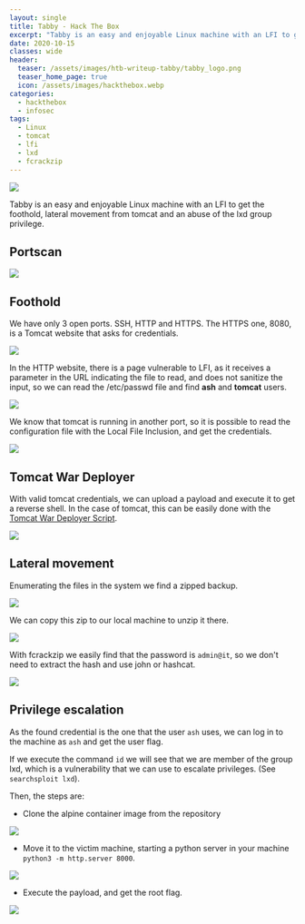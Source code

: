 ```yaml
---
layout: single
title: Tabby - Hack The Box
excerpt: "Tabby is an easy and enjoyable Linux machine with an LFI to get the foothold, user pivoting from tomcat and an abuse of the lxd group privilege."
date: 2020-10-15
classes: wide
header:
  teaser: /assets/images/htb-writeup-tabby/tabby_logo.png
  teaser_home_page: true
  icon: /assets/images/hackthebox.webp
categories:
  - hackthebox
  - infosec
tags:  
  - Linux
  - tomcat
  - lfi
  - lxd
  - fcrackzip
---
```


![](/assets/images/htb-writeup-tabby/tabby_logo.png)

Tabby is an easy and enjoyable Linux machine with an LFI to get the foothold, lateral movement from tomcat and an abuse of the lxd group privilege.

## Portscan

![](/assets/images/htb-writeup-tabby/tabby1.png)

## Foothold

We have only 3 open ports. SSH, HTTP and HTTPS. The HTTPS one, 8080, is a Tomcat website that asks for credentials.

![](/assets/images/htb-writeup-tabby/tabby2.png)

In the HTTP website, there is a page vulnerable to LFI, as it receives a parameter in the URL indicating the file to read, and does not sanitize the input, so we can read the /etc/passwd file and find **ash** and **tomcat** users.

![](/assets/images/htb-writeup-tabby/tabby3.png)

We know that tomcat is running in another port, so it is possible to read the configuration file with the Local File Inclusion, and get the credentials.

![](/assets/images/htb-writeup-tabby/tabby4.png)

## Tomcat War Deployer

With valid tomcat credentials, we can upload a payload and execute it to get a reverse shell. In the case of tomcat, this can be easily done with the [Tomcat War Deployer Script](https://github.com/mgeeky/tomcatWarDeployer).

![](/assets/images/htb-writeup-tabby/tabby5.png)

## Lateral movement

Enumerating the files in the system we find a zipped backup.

![](/assets/images/htb-writeup-tabby/tabby9.png)

We can copy this zip to our local machine to unzip it there.

![](/assets/images/htb-writeup-tabby/tabby10.png)

With fcrackzip we easily find that the password is `admin@it`, so we don't need to extract the hash and use john or hashcat.

![](/assets/images/htb-writeup-tabby/tabby12.png)

## Privilege escalation

As the found credential is the one that the user `ash` uses, we can log in to the machine as `ash` and get the user flag.

If we execute the command `id` we will see that we are member of the group lxd, which is a vulnerability that we can use to escalate privileges. (See `searchsploit lxd`).

Then, the steps are:

* Clone the alpine container image from the repository

![](/assets/images/htb-writeup-tabby/tabby13.png)

* Move it to the victim machine, starting a python server in your machine `python3 -m http.server 8000`.

![](/assets/images/htb-writeup-tabby/tabby14.png)

* Execute the payload, and get the root flag.

![](/assets/images/htb-writeup-tabby/tabby15.png)